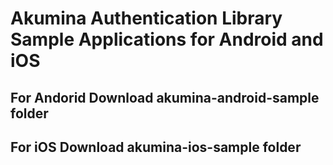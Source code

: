 # Akumina Authentication Library Sample Applications for Android and iOS 

## For Andorid Download akumina-android-sample folder 
## For iOS Download akumina-ios-sample folder 
